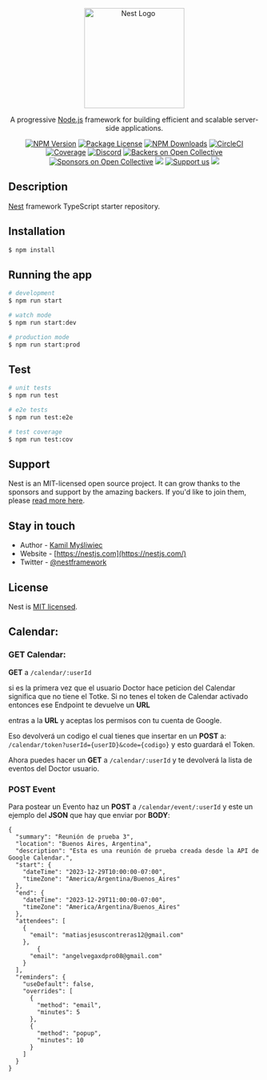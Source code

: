 <p align="center">
  <a href="http://nestjs.com/" target="blank"><img src="https://nestjs.com/img/logo-small.svg" width="200" alt="Nest Logo" /></a>
</p>

[circleci-image]: https://img.shields.io/circleci/build/github/nestjs/nest/master?token=abc123def456
[circleci-url]: https://circleci.com/gh/nestjs/nest

  <p align="center">A progressive <a href="http://nodejs.org" target="_blank">Node.js</a> framework for building efficient and scalable server-side applications.</p>
    <p align="center">
<a href="https://www.npmjs.com/~nestjscore" target="_blank"><img src="https://img.shields.io/npm/v/@nestjs/core.svg" alt="NPM Version" /></a>
<a href="https://www.npmjs.com/~nestjscore" target="_blank"><img src="https://img.shields.io/npm/l/@nestjs/core.svg" alt="Package License" /></a>
<a href="https://www.npmjs.com/~nestjscore" target="_blank"><img src="https://img.shields.io/npm/dm/@nestjs/common.svg" alt="NPM Downloads" /></a>
<a href="https://circleci.com/gh/nestjs/nest" target="_blank"><img src="https://img.shields.io/circleci/build/github/nestjs/nest/master" alt="CircleCI" /></a>
<a href="https://coveralls.io/github/nestjs/nest?branch=master" target="_blank"><img src="https://coveralls.io/repos/github/nestjs/nest/badge.svg?branch=master#9" alt="Coverage" /></a>
<a href="https://discord.gg/G7Qnnhy" target="_blank"><img src="https://img.shields.io/badge/discord-online-brightgreen.svg" alt="Discord"/></a>
<a href="https://opencollective.com/nest#backer" target="_blank"><img src="https://opencollective.com/nest/backers/badge.svg" alt="Backers on Open Collective" /></a>
<a href="https://opencollective.com/nest#sponsor" target="_blank"><img src="https://opencollective.com/nest/sponsors/badge.svg" alt="Sponsors on Open Collective" /></a>
  <a href="https://paypal.me/kamilmysliwiec" target="_blank"><img src="https://img.shields.io/badge/Donate-PayPal-ff3f59.svg"/></a>
    <a href="https://opencollective.com/nest#sponsor"  target="_blank"><img src="https://img.shields.io/badge/Support%20us-Open%20Collective-41B883.svg" alt="Support us"></a>
  <a href="https://twitter.com/nestframework" target="_blank"><img src="https://img.shields.io/twitter/follow/nestframework.svg?style=social&label=Follow"></a>
</p>
  <!--[![Backers on Open Collective](https://opencollective.com/nest/backers/badge.svg)](https://opencollective.com/nest#backer)
  [![Sponsors on Open Collective](https://opencollective.com/nest/sponsors/badge.svg)](https://opencollective.com/nest#sponsor)-->

## Description

[Nest](https://github.com/nestjs/nest) framework TypeScript starter repository.

## Installation

```bash
$ npm install
```

## Running the app

```bash
# development
$ npm run start

# watch mode
$ npm run start:dev

# production mode
$ npm run start:prod
```

## Test

```bash
# unit tests
$ npm run test

# e2e tests
$ npm run test:e2e

# test coverage
$ npm run test:cov
```

## Support

Nest is an MIT-licensed open source project. It can grow thanks to the sponsors and support by the amazing backers. If you'd like to join them, please [read more here](https://docs.nestjs.com/support).

## Stay in touch

- Author - [Kamil Myśliwiec](https://kamilmysliwiec.com)
- Website - [https://nestjs.com](https://nestjs.com/)
- Twitter - [@nestframework](https://twitter.com/nestframework)

## License

Nest is [MIT licensed](LICENSE).


## Calendar: 

### GET Calendar:

**GET** a ``` /calendar/:userId ```

si es la primera vez que el usuario Doctor hace peticion del Calendar significa que no tiene el Totke. Si no tenes el token de Calendar activado entonces ese Endpoint te devuelve un **URL**

entras a la **URL** y aceptas los permisos con tu cuenta de Google. 

Eso devolverá un codigo el cual tienes que insertar en un **POST** a:
``` /calendar/token?userId={userID}&code={codigo} ``` y esto guardará el Token.

Ahora puedes hacer un **GET** a ``` /calendar/:userId ``` y te devolverá la lista de eventos del Doctor usuario.

### POST Event

Para postear un Evento haz un **POST** a ``` /calendar/event/:userId ``` y este un ejemplo del **JSON** que hay que enviar por **BODY**:

```
{
  "summary": "Reunión de prueba 3",
  "location": "Buenos Aires, Argentina",
  "description": "Esta es una reunión de prueba creada desde la API de Google Calendar.",
  "start": {
    "dateTime": "2023-12-29T10:00:00-07:00",
    "timeZone": "America/Argentina/Buenos_Aires"
  },
  "end": {
    "dateTime": "2023-12-29T11:00:00-07:00",
    "timeZone": "America/Argentina/Buenos_Aires"
  },
  "attendees": [
    {
      "email": "matiasjesuscontreras12@gmail.com"
    },
		{
      "email": "angelvegaxdpro08@gmail.com"
    }
  ],
  "reminders": {
    "useDefault": false,
    "overrides": [
      {
        "method": "email",
        "minutes": 5
      },
      {
        "method": "popup",
        "minutes": 10
      }
    ]
  }
}
```